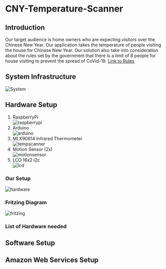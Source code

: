 # CNY-Temperature-Scanner

## Introduction
Our target audience is home owners who are expecting visitors over the Chinese New Year. 
Our application takes the temperature of people visiting the house for Chinese New Year. 
Our solution also take into consideration about the rules set by the government that there is a limit of 8 people for house visiting to prevent the spread of CoVid-19. [ Link to Rules ](https://www.straitstimes.com/singapore/visitors-per-household-to-be-capped-at-8-per-day-from-jan-26-limit-cny-visits-to-2-other)

## System Infrastructure
![System](https://user-images.githubusercontent.com/56866622/108586416-5e9d1a00-7389-11eb-9c79-5c1deca7ce27.jpg)


## Hardware Setup
1. RaspberryPi <br />
![raspberrypi](https://user-images.githubusercontent.com/56866622/108586730-40d0b480-738b-11eb-80b9-5dc7a5f386cd.jpg) 
2. Arduino <br /> ![arduino](https://user-images.githubusercontent.com/56866622/108586732-429a7800-738b-11eb-829b-7d4bc5202b8b.jpg)
3. MLX90614 Infrared Thermometer <br /> ![tempscanner](https://user-images.githubusercontent.com/56866622/108586756-63fb6400-738b-11eb-84e9-bbd50bc3db30.jpg)
4. Motion Sensor (2x) <br /> ![motionsensor](https://user-images.githubusercontent.com/56866622/108586763-6958ae80-738b-11eb-8b8e-66d121059a1c.jpg)
5. LCD 16x2 i2c <br /> ![lcd](https://user-images.githubusercontent.com/56866622/108586766-6d84cc00-738b-11eb-9a2b-c60a73962a2f.jpg)

### Our Setup
![hardware](https://user-images.githubusercontent.com/56866622/108586368-e8001c80-7388-11eb-8f44-d33ee8e74a10.jpg)
### Fritzing Diagram
![fritzing](https://user-images.githubusercontent.com/56866622/108586438-8d1af500-7389-11eb-9b25-de4f22e43324.jpg)



### List of Hardware needed
## Software Setup
## Amazon Web Services Setup

